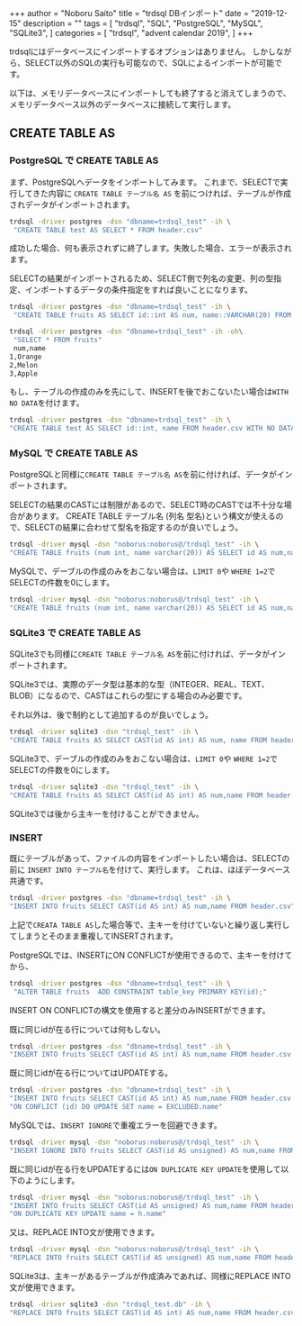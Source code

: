 +++
author = "Noboru Saito"
title = "trdsql DBインポート"
date = "2019-12-15"
description = ""
tags = [
    "trdsql",
    "SQL",
    "PostgreSQL",
    "MySQL",
    "SQLite3",
]
categories = [
    "trdsql",
    "advent calendar 2019",
]
+++

trdsqlにはデータベースにインポートするオプションはありません。
しかしながら、SELECT以外のSQLの実行も可能なので、SQLによるインポートが可能です。

以下は、メモリデータベースにインポートしても終了すると消えてしまうので、メモリデータベース以外のデータベースに接続して実行します。

## CREATE TABLE AS

### PostgreSQL で CREATE TABLE AS

まず、PostgreSQLへデータをインポートしてみます。
これまで、SELECTで実行してきた内容に `CREATE TABLE テーブル名 AS` を前につければ、テーブルが作成されデータがインポートされます。

```sh
trdsql -driver postgres -dsn "dbname=trdsql_test" -ih \
 "CREATE TABLE test AS SELECT * FROM header.csv"
```

成功した場合、何も表示されずに終了します。失敗した場合、エラーが表示されます。

SELECTの結果がインポートされるため、SELECT側で列名の変更、列の型指定、インポートするデータの条件指定をすれば良いことになります。

```sh
trdsql -driver postgres -dsn "dbname=trdsql_test" -ih \
 "CREATE TABLE fruits AS SELECT id::int AS num, name::VARCHAR(20) FROM header.csv"
```

```sh
trdsql -driver postgres -dsn "dbname=trdsql_test" -ih -oh\
 "SELECT * FROM fruits"
 num,name
1,Orange
2,Melon
3,Apple
```

もし、テーブルの作成のみを先にして、INSERTを後でおこないたい場合は`WITH NO DATA`を付けます。

```sh
trdsql -driver postgres -dsn "dbname=trdsql_test" -ih \
"CREATE TABLE test AS SELECT id::int, name FROM header.csv WITH NO DATA"
```

### MySQL で CREATE TABLE AS

PostgreSQLと同様に`CREATE TABLE テーブル名 AS`を前に付ければ、データがインポートされます。

SELECTの結果のCASTには制限があるので、SELECT時のCASTでは不十分な場合があります。
CREATE TABLE テーブル名 (列名 型名)という構文が使えるので、SELECTの結果に合わせて型名を指定するのが良いでしょう。

```sh
trdsql -driver mysql -dsn "noborus:noborus@/trdsql_test" -ih \
"CREATE TABLE fruits (num int, name varchar(20)) AS SELECT id AS num,name FROM header.csv"
```

MySQLで、デーブルの作成のみをおこない場合は、`LIMIT 0`や `WHERE 1=2`でSELECTの件数を0にします。

```sh
trdsql -driver mysql -dsn "noborus:noborus@/trdsql_test" -ih \
"CREATE TABLE fruits (num int, name varchar(20)) AS SELECT id AS num,name FROM header.csv WHERE 1=2"
```

### SQLite3 で CREATE TABLE AS

SQLite3でも同様に`CREATE TABLE テーブル名 AS`を前に付ければ、データがインポートされます。

SQLite3では、実際のデータ型は基本的な型（INTEGER、REAL、TEXT、BLOB）になるので、CASTはこれらの型にする場合のみ必要です。

それ以外は、後で制約として追加するのが良いでしょう。

```sh
trdsql -driver sqlite3 -dsn "trdsql_test" -ih \
"CREATE TABLE fruits AS SELECT CAST(id AS int) AS num, name FROM header.csv"
```

SQLite3で、デーブルの作成のみをおこない場合は、`LIMIT 0`や `WHERE 1=2`でSELECTの件数を0にします。

```sh
trdsql -driver sqlite3 -dsn "trdsql_test" -ih \
"CREATE TABLE fruits AS SELECT CAST(id AS int) AS num,name FROM header.csv WHERE 1=2"
```

SQLite3では後から主キーを付けることができません。

### INSERT

既にテーブルがあって、ファイルの内容をインポートしたい場合は、SELECTの前に `INSERT INTO テーブル名`を付けて、実行します。
これは、ほぼデータベース共通です。

```sh
trdsql -driver postgres -dsn "dbname=trdsql_test" -ih \
"INSERT INTO fruits SELECT CAST(id AS int) AS num,name FROM header.csv"
```

上記で`CREATA TABLE AS`した場合等で、主キーを付けていないと繰り返し実行してしまうとそのまま重複してINSERTされます。

PostgreSQLでは、INSERTにON CONFLICTが使用できるので、主キーを付けてから、

```sh
trdsql -driver postgres -dsn "dbname=trdsql_test" -ih \
 "ALTER TABLE fruits  ADD CONSTRAINT table_key PRIMARY KEY(id);"
```

INSERT ON CONFLICTの構文を使用すると差分のみINSERTができます。

既に同じidが在る行については何もしない。

```sh
trdsql -driver postgres -dsn "dbname=trdsql_test" -ih \
"INSERT INTO fruits SELECT CAST(id AS int) AS num,name FROM header.csv ON CONFLICT DO NOTHING"
```

既に同じidが在る行についてはUPDATEする。

```sh
trdsql -driver postgres -dsn "dbname=trdsql_test" -ih \
"INSERT INTO fruits SELECT CAST(id AS int) AS num,name FROM header.csv "\
"ON CONFLICT (id) DO UPDATE SET name = EXCLUDED.name"
```

MySQLでは、`INSERT IGNORE`で重複エラーを回避できます。

```sh
trdsql -driver mysql -dsn "noborus:noborus@/trdsql_test" -ih \
"INSERT IGNORE INTO fruits SELECT CAST(id AS unsigned) AS num,name FROM header.csv"
```

既に同じidが在る行をUPDATEするには`ON DUPLICATE KEY UPDATE`を使用して以下のようにします。

```sh
trdsql -driver mysql -dsn "noborus:noborus@/trdsql_test" -ih \
"INSERT INTO fruits SELECT CAST(id AS unsigned) AS num,name FROM header.csv AS h "\
"ON DUPLICATE KEY UPDATE name = h.name"
```

又は、REPLACE INTO文が使用できます。

```sh
trdsql -driver mysql -dsn "noborus:noborus@/trdsql_test" -ih \
"REPLACE INTO fruits SELECT CAST(id AS unsigned) AS num,name FROM header.csv AS h "
```

SQLite3は、主キーがあるテーブルが作成済みであれば、同様にREPLACE INTO文が使用できます。

```sh
trdsql -driver sqlite3 -dsn "trdsql_test.db" -ih \
"REPLACE INTO fruits SELECT CAST(id AS int) AS num,name FROM header.csv AS h "
```
